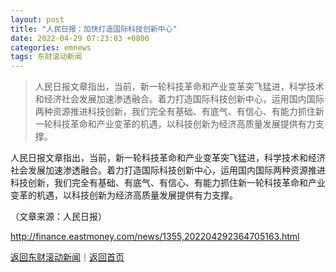 ```yaml
---
layout: post
title: "人民日报：加快打造国际科技创新中心"
date: 2022-04-29 07:23:03 +0800
categories: emnews
tags: 东财滚动新闻
---
```

> 人民日报文章指出，当前，新一轮科技革命和产业变革突飞猛进，科学技术和经济社会发展加速渗透融合。着力打造国际科技创新中心，运用国内国际两种资源推进科技创新，我们完全有基础、有底气、有信心、有能力抓住新一轮科技革命和产业变革的机遇，以科技创新为经济高质量发展提供有力支撑。

<p>人民日报文章指出，当前，新一轮科技革命和产业变革突飞猛进，科学技术和经济社会发展加速渗透融合。着力打造国际科技创新中心，运用国内国际两种资源推进科技创新，我们完全有基础、有底气、有信心、有能力抓住新一轮科技革命和产业变革的机遇，以科技创新为经济高质量发展提供有力支撑。</p><p class="em_media">（文章来源：人民日报）</p>

<http://finance.eastmoney.com/news/1355,202204292364705163.html>

[返回东财滚动新闻](//finews.withounder.com/emnews/)｜[返回首页](//finews.withounder.com/)